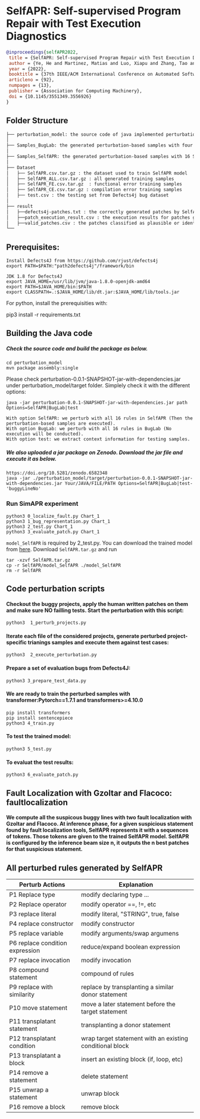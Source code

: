 # SelfAPR: Self-supervised Program Repair with Test Execution Diagnostics

```bibtex
@inproceedings{selfAPR2022,
 title = {SelfAPR: Self-supervised Program Repair with Test Execution Diagnostics},
 author = {Ye, He and Martinez, Matias and Luo, Xiapu and Zhang, Tao and Monperrus, Martin},
 year = {2022},
 booktitle = {37th IEEE/ACM International Conference on Automated Software Engineering},
 articleno = {92},
 numpages = {13},
 publisher = {Association for Computing Machinery},
 doi = {10.1145/3551349.3556926}
}
```


## Folder Structure
 ```bash
├── perturbation_model: the source code of java implemented perturbation model
│ 
├── Samples_BugLab: the generated perturbation-based samples with four BugLab repair actions
│ 
├── Samples_SelfAPR: the generated perturbation-based samples with 16 SelfAPR repair actions
│   
├── Dataset
│   ├── SelfAPR.csv.tar.gz : the dataset used to train SelfAPR model
│   ├── SelfAPR_ALL.csv.tar.gz : all generated training samples
│   ├── SelfAPR_FE.csv.tar.gz  : functional error training samples
│   ├── SelfAPR_CE.csv.tar.gz : compilation error training samples
│   ├── test.csv : the testing set from Defects4j bug dataset
│ 
├── result 
│   ├──defects4j-patches.txt : the correctly generated patches by SelfAPR trained model.
│   ├──patch_execution_result.csv : the execution results for patches generated for test set.
│   ├──valid_patches.csv : the patches classified as plausible or identical to the human-written patches.
└──  

```






## Prerequisites:
 ```
Install Defects4J from https://github.com/rjust/defects4j 
export PATH=$PATH:"path2defects4j"/framework/bin
 ```

 ```
JDK 1.8 for Defects4J
export JAVA_HOME=/usr/lib/jvm/java-1.8.0-openjdk-amd64
export PATH=$JAVA_HOME/bin:$PATH
export CLASSPATH=.:$JAVA_HOME/lib/dt.jar:$JAVA_HOME/lib/tools.jar
 ```
 
For python, install the prerequisities with:

   pip3 install -r requirements.txt
 
## Building the Java code

##### Check the source code and build the package as below.

 ```
cd perturbation_model
mvn package assembly:single
```
Please check perturbation-0.0.1-SNAPSHOT-jar-with-dependencies.jar under perturbation_model/target folder.
Simplely check it with the different options:
```
java -jar perturbation-0.0.1-SNAPSHOT-jar-with-dependencies.jar path Options=SelfAPR|BugLab|test

With option SelfAPR: we perturb with all 16 rules in SelfAPR (Then the perturbation-based samples are executed).
With option BugLab: we perturb with all 16 rules in BugLab (No execution will be conducted).
With option test: we extract context information for testing samples.

```

##### We also uploaded a jar package on Zenodo. Download the jar file and execute it as below.
```
https://doi.org/10.5281/zenodo.6582348
java -jar ./perturbation_model/target/perturbation-0.0.1-SNAPSHOT-jar-with-dependencies.jar Your/JAVA/FILE/PATH Options=SelfAPR|BugLab|test-'buggyLineNo'
```

### Run SimAPR experiment
```
python3 0_localize_fault.py Chart_1
python3 1_bug_representation.py Chart_1
python3 2_test.py Chart_1
python3 3_evaluate_patch.py Chart_1
```
`model_SelfAPR` is required by 2_test.py.
You can download the trained model from [here](https://zenodo.org/records/7030141).
Download `SelfAPR.tar.gz` and run
```
tar -xzvf SelfAPR.tar.gz
cp -r SelfAPR/model_SelfAPR ./model_SelfAPR
rm -r SelfAPR
```


##  Code perturbation scripts

#### Checkout the buggy projects, apply the human written patches on them and make sure NO failling tests. Start the perturbation with this script:
```
python3  1_perturb_projects.py
```
#### Iterate each file of the considered projects, generate perturbed project-specific trianings samples and execute them against test cases:
```
python3  2_execute_perturbation.py
```
#### Prepare a set of evaluation bugs from Defects4J:

```
python3 3_prepare_test_data.py
```

#### We are ready to train the perturbed samples with transformer:Pytorch==1.7.1 and transformers>=4.10.0
```
pip install transformers
pip install sentencepiece
python3 4_train.py
```

#### To test the trained model:
```
python3 5_test.py
```

#### To evaluat the test results:
```
python3 6_evaluate_patch.py
```

## Fault Localization with Gzoltar and Flacoco: faultlocalization 


#### We compute all the suspicous buggy lines with two fault localization with Gzoltar and Flacoco. At inference phase, for a given suspicious statement found by fault localization tools, SelfAPR represents it with a sequences of tokens. Those tokens are given to the trained SelfAPR model. SelfAPR is configured by the inference beam size n, it outputs  the n best patches for that suspicious statement.



## All perturbed rules generated by SelfAPR

|	Perturb Actions	| Explanation |
|	---	|---	|
|	P1 Replace type	|modify declaring type ... |
|	P2 Replace operator	| modify operator ==, !=, etc|
|	P3 replace literal	| modify literal, "STRING", true, false |
|	P4 replace constructor	| modify constructor |
|	P5 replace variable	| modify arguments/swap argumens |
|	P6 replace condition expression	| reduce/expand boolean expression|
|	P7 replace invocation	| modify invocation |
|	P8 compound statement	| compound of rules|
|	P9 replace with similarity	| replace by transplanting a similar donor statement|
|	P10 move statement	| move a later statement before the target statement |
|	P11 transplatant statement	| transplanting a donor statement |
|	P12 transplatant condition	|  wrap target statement with an existing conditional block|
|	P13 transplatant a block	| insert an existing block (if, loop, etc)|
|	P14 remove a statement	| delete statement |
|	P15 unwrap a statement	| unwrap block |
|	P16 remove a block	| remove block |









